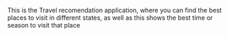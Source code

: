 This is the Travel recomendation application, where you can find the best places to visit in different states, as well as this shows the best time or season to visit that place